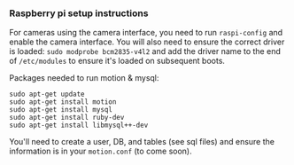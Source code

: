 ### Raspberry pi setup instructions

For cameras using the camera interface, you need to run `raspi-config` and enable the camera interface. You will also need to ensure the correct driver is loaded:
`sudo modprobe bcm2835-v4l2`
and add the driver name to the end of `/etc/modules` to ensure it's loaded on subsequent boots.

Packages needed to run motion & mysql:
```
sudo apt-get update
sudo apt-get install motion
sudo apt-get install mysql
sudo apt-get install ruby-dev
sudo apt-get install libmysql++-dev
```

You'll need to create a user, DB, and tables (see sql files) and ensure the information is in your `motion.conf` (to come soon).
